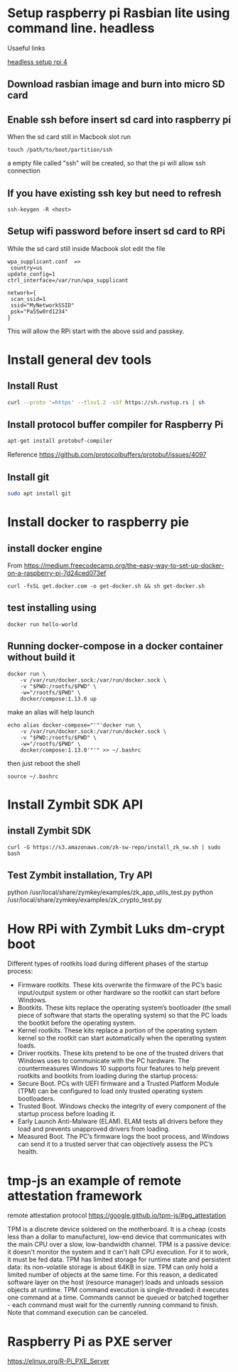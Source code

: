 # Setup raspberry pi Rasbian lite using command line. headless
Usaeful links 

[headless setup rpi 4](https://desertbot.io/blog/headless-raspberry-pi-4-ssh-wifi-setup)
## Download rasbian image and burn into micro SD card

## Enable ssh before insert sd card into raspberry pi

When the sd card still in Macbook slot run
```
touch /path/to/boot/partition/ssh
```

a empty file called "ssh" will be created, so that the pi will allow ssh connection

## If you have existing ssh key but need to refresh
```
ssh-keygen -R <host>
```

## Setup wifi password before insert sd card to RPi

While the sd card still inside Macbook slot
edit the file 
```
wpa_supplicant.conf  =>
 country=us
update_config=1
ctrl_interface=/var/run/wpa_supplicant

network={
 scan_ssid=1
 ssid="MyNetworkSSID"
 psk="Pa55w0rd1234"
}
```

This will allow the RPi start with the above ssid and passkey.
# Install general dev tools

## Install Rust
```bash
curl --proto '=https' --tlsv1.2 -sSf https://sh.rustup.rs | sh
```
## Install protocol buffer compiler for Raspberry Pi
```bash
apt-get install protobuf-compiler
```
Reference https://github.com/protocolbuffers/protobuf/issues/4097


## Install git
```bash
sudo apt install git
```


# Install docker to raspberry pie

## install docker engine

From
https://medium.freecodecamp.org/the-easy-way-to-set-up-docker-on-a-raspberry-pi-7d24ced073ef

`curl -fsSL get.docker.com -o get-docker.sh && sh get-docker.sh`


## test installing using

`docker run hello-world`

## Running docker-compose in a docker container without build it

```
docker run \
    -v /var/run/docker.sock:/var/run/docker.sock \
    -v "$PWD:/rootfs/$PWD" \
    -w="/rootfs/$PWD" \
    docker/compose:1.13.0 up
```

make an alias will help launch

```
echo alias docker-compose="'"'docker run \
    -v /var/run/docker.sock:/var/run/docker.sock \
    -v "$PWD:/rootfs/$PWD" \
    -w="/rootfs/$PWD" \
    docker/compose:1.13.0'"'" >> ~/.bashrc

```

then just reboot the shell
```
source ~/.bashrc
```

# Install Zymbit SDK API 

## install Zymbit SDK
```
curl -G https://s3.amazonaws.com/zk-sw-repo/install_zk_sw.sh | sudo bash
```


## Test Zymbit installation, Try API

python /usr/local/share/zymkey/examples/zk_app_utils_test.py
python /usr/local/share/zymkey/examples/zk_crypto_test.py

# How RPi with Zymbit Luks dm-crypt boot


Different types of rootkits load during different phases of the startup process:
* Firmware rootkits. These kits overwrite the firmware of the PC’s basic input/output system or other hardware so the rootkit can start before Windows.
* Bootkits. These kits replace the operating system’s bootloader (the small piece of software that starts the operating system) so that the PC loads the bootkit before the operating system.
* Kernel rootkits. These kits replace a portion of the operating system kernel so the rootkit can start automatically when the operating system loads.
* Driver rootkits. These kits pretend to be one of the trusted drivers that Windows uses to communicate with the PC hardware.
The countermeasures
Windows 10 supports four features to help prevent rootkits and bootkits from loading during the startup process:
* Secure Boot. PCs with UEFI firmware and a Trusted Platform Module (TPM) can be configured to load only trusted operating system bootloaders.
* Trusted Boot. Windows checks the integrity of every component of the startup process before loading it.
* Early Launch Anti-Malware (ELAM). ELAM tests all drivers before they load and prevents unapproved drivers from loading.
* Measured Boot. The PC’s firmware logs the boot process, and Windows can send it to a trusted server that can objectively assess the PC’s health.

# tmp-js an example of remote attestation framework

remote attestation protocol https://google.github.io/tpm-js/#pg_attestation

TPM is a discrete device soldered on the motherboard. It is a cheap (costs less than a dollar to manufacture), low-end device that communicates with the main CPU over a slow, low-bandwidth channel.
TPM is a passive device: it doesn't monitor the system and it can't halt CPU execution. For it to work, it must be fed data.
TPM has limited storage for runtime state and persistent data: its non-volatile storage is about 64KB in size. TPM can only hold a limited number of objects at the same time. For this reason, a dedicated software layer on the host (resource manager) loads and unloads session objects at runtime.
TPM command execution is single-threaded: it executes one command at a time. Commands cannot be queued or batched together - each command must wait for the currently running command to finish. Note that command execution can be canceled.


# Raspberry Pi as PXE server

https://elinux.org/R-Pi_PXE_Server
